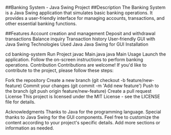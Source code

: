 ##Banking System - Java Swing Project
##Description
The Banking System is a Java Swing application that simulates basic banking operations. It provides a user-friendly interface for managing accounts, transactions, and other essential banking functions.

##Features
Account creation and management
Deposit and withdrawal transactions
Balance inquiry
Transaction history
User-friendly GUI with Java Swing
Technologies Used
Java
Java Swing for GUI
Installation


cd banking-system
Run Project
javac Main.java
java Main
Usage
Launch the application.
Follow the on-screen instructions to perform banking operations.
Contribution
Contributions are welcome! If you'd like to contribute to the project, please follow these steps:

Fork the repository
Create a new branch (git checkout -b feature/new-feature)
Commit your changes (git commit -m 'Add new feature')
Push to the branch (git push origin feature/new-feature)
Create a pull request
License
This project is licensed under the MIT License - see the LICENSE file for details.

Acknowledgments
Thanks to Java for the programming language.
Special thanks to Java Swing for the GUI components.
Feel free to customize the content according to your project's specific details. Add more sections or information as needed.
